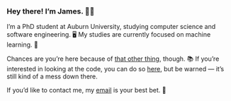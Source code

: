 ### Hey there! I’m James. 👨‍💻

<!--
**JSLBrowning/jslbrowning** is a ✨ _special_ ✨ repository because its `README.md` (this file) appears on your GitHub profile.

Here are some ideas to get you started:

- 🔭 I’m currently working on ...
- 🌱 I’m currently learning ...
- 👯 I’m looking to collaborate on ...
- 🤔 I’m looking for help with ...
- 💬 Ask me about ...
- 📫 How to reach me: ...
- 😄 Pronouns: ...
- ⚡ Fun fact: ...
-->

I’m a PhD student at Auburn University, studying computer science and software engineering. 🖥️ My studies are currently focused on machine learning. 🤖

Chances are you’re here because of [that other thing](https://wallofhistory.com/ "JSLBrowning"), though. 📚 If you’re interested in looking at the code, you can do so [here](https://github.com/JSLBrowning/Wall-of-History), but be warned — it’s still kind of a mess down there.

If you’d like to contact me, my [email](mailto:james@wallofhistory.com) is your best bet. 📧
